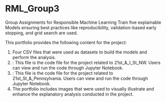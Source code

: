 # RML_Group3
Group Assignments for Responsible Machine Learning
Train five explainable Models ensuring best practices like reproducibility, validation-based early stopping, and grid search are used.

This portfolio provides the following content for the project:

1. Four CSV files that were used as datasets to build the models and perform the analysis.
2. [](): This file is the code file for the project related to 21st_&_I_St_NW. Users can view and run the code through Jupyter Notebook.
3. [](): This file is the code file for the project related to 21st_St_&_Pennsylvania. Users can view and run the code through Jupyter Notebook.
4. The portfolio includes images that were used to visually illustrate and enhance the explanatory analysis conducted in the project.
